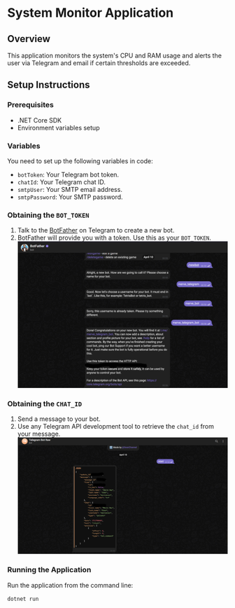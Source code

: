 # System Monitor Application

## Overview
This application monitors the system's CPU and RAM usage and alerts the user via Telegram and email if certain thresholds are exceeded.

## Setup Instructions

### Prerequisites
- .NET Core SDK
- Environment variables setup

### Variables
You need to set up the following variables in code:
- `botToken`: Your Telegram bot token.
- `chatId`: Your Telegram chat ID.
- `smtpUser`: Your SMTP email address.
- `smtpPassword`: Your SMTP password.

### Obtaining the `BOT_TOKEN`
1. Talk to the [BotFather](https://t.me/botfather) on Telegram to create a new bot.
2. BotFather will provide you with a token. Use this as your `BOT_TOKEN`.
   ![Bot Token Setup](https://github.com/merveozan/SystemPerformance/blob/main/bot_token_setup.png "Bot Token Setup")

### Obtaining the `CHAT_ID`
1. Send a message to your bot.
2. Use any Telegram API development tool to retrieve the `chat_id` from your message.
   ![Chat ID Retrieval](https://github.com/merveozan/SystemPerformance/blob/main/chat_id_retrieval.png "Chat ID Retrieval")

### Running the Application
Run the application from the command line:
```bash
dotnet run

